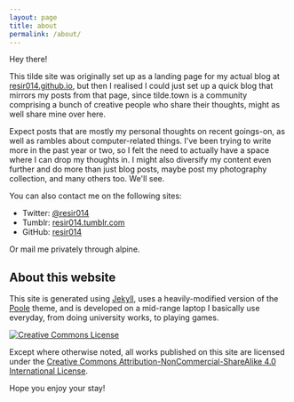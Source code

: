 ```yaml
---
layout: page
title: about
permalink: /about/
---
```


Hey there!

This tilde site was originally set up as a landing page for my actual blog at [resir014.github.io](https://resir014.github.io), but then I realised I could just set up a quick blog that mirrors my posts from that page, since tilde.town is a community comprising a bunch of creative people who share their thoughts, might as well share mine over here.

Expect posts that are mostly my personal thoughts on recent goings-on, as well as rambles about computer-related things. I've been trying to write more in the past year or two, so I felt the need to actually have a space where I can drop my thoughts in. I might also diversify my content even further and do more than just blog posts, maybe post my photography collection, and many others too. We'll see.

You can also contact me on the following sites:

* Twitter: [@resir014](https://twitter.com/resir014)
* Tumblr: [resir014.tumblr.com](http://resir014.tumblr.com/)
* GitHub: [resir014](https://github.com/resir014)

Or mail me privately through alpine.

## About this website

This site is generated using [Jekyll](https://jekyllrb.com/), uses a heavily-modified version of the [Poole](http://getpoole.com/) theme, and is developed on a mid-range laptop I basically use everyday, from doing university works, to playing games.

<a rel="license" href="http://creativecommons.org/licenses/by-nc-sa/4.0/">
  <img alt="Creative Commons License" style="border-radius:0" src="https://i.creativecommons.org/l/by-nc-sa/4.0/88x31.png">
</a>

Except where otherwise noted, all works published on this site are licensed under the <a rel="license" href="http://creativecommons.org/licenses/by-nc-sa/4.0/">Creative Commons Attribution-NonCommercial-ShareAlike 4.0 International License</a>.

Hope you enjoy your stay!
